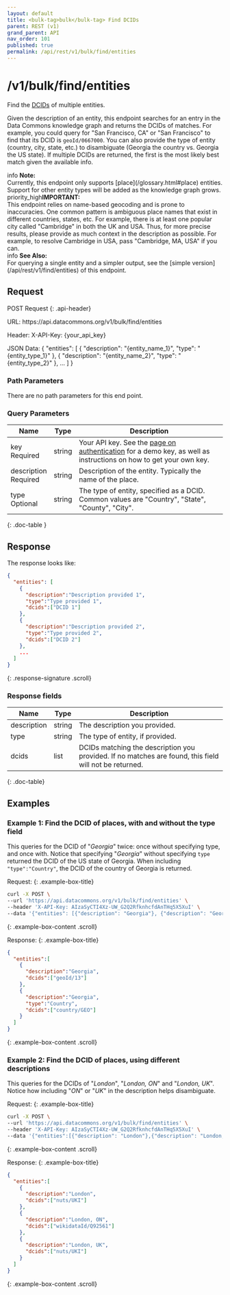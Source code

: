 ```yaml
---
layout: default
title: <bulk-tag>bulk</bulk-tag> Find DCIDs
parent: REST (v1)
grand_parent: API
nav_order: 101
published: true
permalink: /api/rest/v1/bulk/find/entities
---
```


# /v1/bulk/find/entities

Find the [DCIDs](/glossary.html#dcid) of multiple entities.

Given the description of an entity, this endpoint searches for an entry in the Data Commons knowledge graph and returns the DCIDs of matches. For example, you could query for "San Francisco, CA" or "San Francisco" to find that its DCID is `geoId/0667000`. You can also provide the type of entity (country, city, state, etc.) to disambiguate (Georgia the country vs. Georgia the US state). If multiple DCIDs are returned, the first is the most likely best match given the available info.

<div markdown="span" class="alert alert-info" role="alert">
   <span class="material-icons md-16">info </span><b>Note:</b><br />
   Currently, this endpoint only supports [place](/glossary.html#place) entities. Support for other entity types will be added as the knowledge graph grows.
</div>

<div markdown="span" class="alert alert-danger" role="alert">
   <span class="material-icons exclamation-icon">priority_high</span><b>IMPORTANT:</b><br />
   This endpoint relies on name-based geocoding and is prone to inaccuracies. One common pattern is ambiguous place names that exist in different countries, states, etc. For example, there is at least one popular city called "Cambridge" in both the UK and USA. Thus, for more precise results, please provide as much context in the description as possible. For example, to resolve Cambridge in USA, pass "Cambridge, MA, USA" if you can.
</div>

<div markdown="span" class="alert alert-warning" role="alert">
    <span class="material-icons md-16">info </span><b>See Also:</b><br />
    For querying a single entity and a simpler output, see the [simple version](/api/rest/v1/find/entities) of this endpoint.
</div>

## Request

POST Request
{: .api-header}

<div class="api-signature">
URL:
https://api.datacommons.org/v1/bulk/find/entities

Header:
X-API-Key: {your_api_key}

JSON Data:
{
  "entities": [
    {
        "description": "{entity_name_1}",
        "type": "{entity_type_1}"
    },
    {
        "description": "{entity_name_2}",
        "type": "{entity_type_2}"
    },
    ...
  ]
}
</div>
<script src="/assets/js/syntax_highlighting.js"></script>

### Path Parameters

There are no path parameters for this end point.

### Query Parameters

| Name                                                     | Type   | Description                                                                                                                                                     |
| -------------------------------------------------------- | ------ | --------------------------------------------------------------------------------------------------------------------------------------------------------------- |
| key <br /> <required-tag>Required</required-tag>         | string | Your API key. See the [page on authentication](/api/rest/v1/getting_started#authentication) for a demo key, as well as instructions on how to get your own key. |
| description <br /> <required-tag>Required</required-tag> | string | Description of the entity. Typically the name of the place.                                                                                                                                         |
| type <br /> <optional-tag>Optional</optional-tag>        | string | The type of entity, specified as a DCID. Common values are "Country", "State", "County", "City".                                                                         |
{: .doc-table }

## Response

The response looks like:

```json
{
  "entities": [
    {
      "description":"Description provided 1",
      "type":"Type provided 1",
      "dcids":["DCID 1"]
    },
    {
      "description":"Description provided 2",
      "type":"Type provided 2",
      "dcids":["DCID 2"]
    },
    ...
  ]
}
```
{: .response-signature .scroll}

### Response fields

| Name        | Type   | Description                                                                                            |
| ----------- | ------ | ------------------------------------------------------------------------------------------------------ |
| description | string | The description you provided.                                                                          |
| type        | string | The type of entity, if provided.                                                           |
| dcids       | list   | DCIDs matching the description you provided. If no matches are found, this field will not be returned. |
{: .doc-table}

## Examples

### Example 1: Find the DCID of places, with and without the type field

This queries for the DCID of "_Georgia_" twice: once without specifying type, and once with. Notice that specifying "_Georgia_" without specifying `type` returned the DCID of the US state of Georgia. When including `"type":"Country"`, the DCID of the country of Georgia is returned.

Request:
{: .example-box-title}

```bash
curl -X POST \
--url 'https://api.datacommons.org/v1/bulk/find/entities' \
--header 'X-API-Key: AIzaSyCTI4Xz-UW_G2Q2RfknhcfdAnTHq5X5XuI' \
--data '{"entities": [{"description": "Georgia"}, {"description": "Georgia", "type":"Country"}]}'
```
{: .example-box-content .scroll}

Response:
{: .example-box-title}

```json
{
  "entities":[
    {
      "description":"Georgia",
      "dcids":["geoId/13"]
    },
    {
      "description":"Georgia",
      "type":"Country",
      "dcids":["country/GEO"]
    }
  ]
}

```
{: .example-box-content .scroll}

### Example 2: Find the DCID of places, using different descriptions

This queries for the DCIDs of "_London_", "_London, ON_" and "_London, UK_". Notice how including "_ON_" or "_UK_" in the description helps disambiguate.

Request:
{: .example-box-title}

```bash
curl -X POST \
--url 'https://api.datacommons.org/v1/bulk/find/entities' \
--header 'X-API-Key: AIzaSyCTI4Xz-UW_G2Q2RfknhcfdAnTHq5X5XuI' \
--data '{"entities":[{"description": "London"},{"description": "London, ON"},{"description": "London, UK"}]}'
```
{: .example-box-content .scroll}

Response:
{: .example-box-title}

```json
{
  "entities":[
    {
      "description":"London",
      "dcids":["nuts/UKI"]
    },
    {
      "description":"London, ON",
      "dcids":["wikidataId/Q92561"]
    },
    {
      "description":"London, UK",
      "dcids":["nuts/UKI"]
    }
  ]
}
```
{: .example-box-content .scroll}
